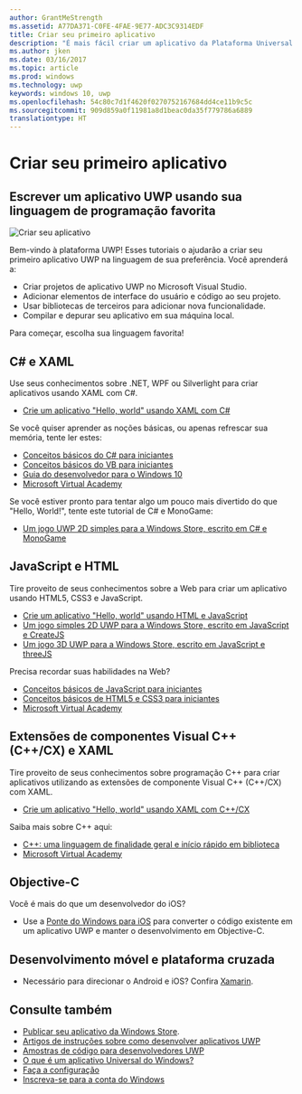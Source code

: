 ```yaml
---
author: GrantMeStrength
ms.assetid: A77DA371-C0FE-4FAE-9E77-ADC3C9314EDF
title: Criar seu primeiro aplicativo
description: "É mais fácil criar um aplicativo da Plataforma Universal do Windows (UWP) para Windows 10 do que você imagina."
ms.author: jken
ms.date: 03/16/2017
ms.topic: article
ms.prod: windows
ms.technology: uwp
keywords: windows 10, uwp
ms.openlocfilehash: 54c80c7d1f4620f0270752167684dd4ce11b9c5c
ms.sourcegitcommit: 909d859a0f11981a8d1beac0da35f779786a6889
translationtype: HT
---
```

# <a name="create-your-first-app"></a>Criar seu primeiro aplicativo

## <a name="write-a-uwp-app-using-your-favorite-programming-language"></a>Escrever um aplicativo UWP usando sua linguagem de programação favorita

![Criar seu aplicativo](images/build-your-app.png)

Bem-vindo à plataforma UWP! Esses tutoriais o ajudarão a criar seu primeiro aplicativo UWP na linguagem de sua preferência. Você aprenderá a:

-   Criar projetos de aplicativo UWP no Microsoft Visual Studio.
-   Adicionar elementos de interface do usuário e código ao seu projeto.
-   Usar bibliotecas de terceiros para adicionar nova funcionalidade.
-   Compilar e depurar seu aplicativo em sua máquina local.

Para começar, escolha sua linguagem favorita!

## <a name="c-and-xaml"></a>C# e XAML

Use seus conhecimentos sobre .NET, WPF ou Silverlight para criar aplicativos usando XAML com C#.

* [Crie um aplicativo "Hello, world" usando XAML com C#](create-a-hello-world-app-xaml-universal.md)

Se você quiser aprender as noções básicas, ou apenas refrescar sua memória, tente ler estes:

* [Conceitos básicos do C# para iniciantes](https://mva.microsoft.com/en-US/training-courses/c-fundamentals-for-absolute-beginners-16169?l=Lvld4EQIC_2706218949)
* [Conceitos básicos do VB para iniciantes](http://www.microsoftvirtualacademy.com/training-courses/vb-fundamentals-for-absolute-beginners)
* [Guia do desenvolvedor para o Windows 10](https://mva.microsoft.com/en-US/training-courses/a-developers-guide-to-windows-10-12618)
* [Microsoft Virtual Academy](http://www.microsoftvirtualacademy.com/)

Se você estiver pronto para tentar algo um pouco mais divertido do que "Hello, World!", tente este tutorial de C# e MonoGame:

* [Um jogo UWP 2D simples para a Windows Store, escrito em C# e MonoGame](get-started-tutorial-game-mg2d.md)

## <a name="javascript-and-html"></a>JavaScript e HTML

Tire proveito de seus conhecimentos sobre a Web para criar um aplicativo usando HTML5, CSS3 e JavaScript.

* [Crie um aplicativo "Hello, world" usando HTML e JavaScript](create-a-hello-world-app-js-uwp.md)
* [Um jogo simples 2D UWP para a Windows Store, escrito em JavaScript e CreateJS](get-started-tutorial-game-js2d.md)
* [Um jogo 3D UWP para a Windows Store, escrito em JavaScript e threeJS](get-started-tutorial-game-js3d.md)

Precisa recordar suas habilidades na Web?

* [Conceitos básicos de JavaScript para iniciantes](http://www.microsoftvirtualacademy.com/training-courses/javascript-fundamentals-for-absolute-beginners)
* [Conceitos básicos de HTML5 e CSS3 para iniciantes](http://www.microsoftvirtualacademy.com/training-courses/html5-css3-fundamentals-development-for-absolute-beginners)
* [Microsoft Virtual Academy](http://go.microsoft.com/fwlink/p/?LinkID=389916)

## <a name="visual-c-component-extensions-ccx-and-xaml"></a>Extensões de componentes Visual C++ (C++/CX) e XAML

Tire proveito de seus conhecimentos sobre programação C++ para criar aplicativos utilizando as extensões de componente Visual C++ (C++/CX) com XAML.

* [Crie um aplicativo "Hello, world" usando XAML com C++/CX](create-a-basic-windows-10-app-in-cpp.md)

Saiba mais sobre C++ aqui:

* [C++: uma linguagem de finalidade geral e início rápido em biblioteca](http://www.microsoftvirtualacademy.com/training-courses/c-a-general-purpose-language-and-library-jump-start)
* [Microsoft Virtual Academy](http://go.microsoft.com/fwlink/p/?LinkID=389916)

## <a name="objective-c"></a>Objective-C

Você é mais do que um desenvolvedor do iOS? 

* Use a [Ponte do Windows para iOS](https://developer.microsoft.com/windows/bridges/ios) para converter o código existente em um aplicativo UWP e manter o desenvolvimento em Objective-C.


## <a name="cross-platform-and-mobile-development"></a>Desenvolvimento móvel e plataforma cruzada

* Necessário para direcionar o Android e iOS? Confira [Xamarin](https://www.xamarin.com).

## <a name="see-also"></a>Consulte também

* [Publicar seu aplicativo da Windows Store](https://developer.microsoft.com/store/publish-apps).
* [Artigos de instruções sobre como desenvolver aplicativos UWP](https://developer.microsoft.com/windows/apps/develop)
* [Amostras de código para desenvolvedores UWP](https://developer.microsoft.com/windows/samples)
* [O que é um aplicativo Universal do Windows?](whats-a-uwp.md)
* [Faça a configuração](get-set-up.md)
* [Inscreva-se para a conta do Windows](sign-up.md)


